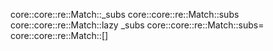 core::core::re::Match::_subs
core::core::re::Match::subs
core::core::re::Match::lazy _subs
core::core::re::Match::subs=
core::core::re::Match::[]